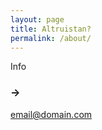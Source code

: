 ```yaml
---
layout: page
title: Altruistan?
permalink: /about/
---
```


Info

### ->

[email@domain.com](mailto:email@domain.com)